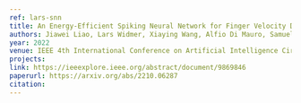 ```yaml
---
ref: lars-snn
title: An Energy-Efficient Spiking Neural Network for Finger Velocity Decoding for Implantable Brain-Machine Interface
authors: Jiawei Liao, Lars Widmer, Xiaying Wang, Alfio Di Mauro, Samuel R Nason-Tomaszewski, Cynthia A Chestek, Luca Benini, Taekwang Jang
year: 2022
venue: IEEE 4th International Conference on Artificial Intelligence Circuits and Systems (AICAS)
projects:
link: https://ieeexplore.ieee.org/abstract/document/9869846
paperurl: https://arxiv.org/abs/2210.06287
citation: 
---
```

